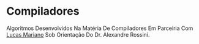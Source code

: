 # Compiladores
Algoritmos Desenvolvidos Na Matéria De Compiladores Em Parceiria Com [Lucas Mariano]() Sob Orientação Do Dr. Alexandre Rossini.
